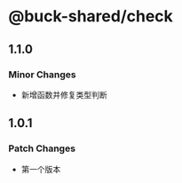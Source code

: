 # @buck-shared/check

## 1.1.0

### Minor Changes

- 新增函数并修复类型判断

## 1.0.1

### Patch Changes

- 第一个版本
